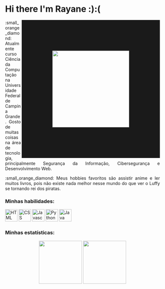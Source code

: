 # Hi there I'm Rayane :):(

<img align="right" height="250" src="https://static.wikia.nocookie.net/anicrossbr/images/0/09/3699780-8637094330-Luffy.png/revision/latest?cb=20160626234330&path-prefix=pt-br" border="100">

<p align="justify">
 :small_orange_diamond: Atualmente curso Ciência da Computação na Universidade Federal de Campina Grande. Gosto de muitas coisas na área de tecnologia, principalmente Segurança da Informação, Cibersegurança e Desenvolvimento Web.
</p>
<p align="justify">
 :small_orange_diamond: Meus hobbies favoritos são assistir anime e ler muitos livros, pois não existe nada melhor nesse mundo do que ver o Luffy se tornando rei dos piratas.
</p>

###  Minhas habilidades:

<div align="left">
<img width ='40px' src ='https://raw.githubusercontent.com/rahulbanerjee26/githubAboutMeGenerator/main/icons/html.svg' alt="HTML">
<img width ='40px' src ='https://raw.githubusercontent.com/rahulbanerjee26/githubAboutMeGenerator/main/icons/css.svg' alt="CSS">
<img width ='40px' src ='https://raw.githubusercontent.com/rahulbanerjee26/githubAboutMeGenerator/main/icons/javascript.svg' alt="Javascript">
<img width ='40px' src ='https://raw.githubusercontent.com/rahulbanerjee26/githubAboutMeGenerator/main/icons/python.svg' alt="Python">
<img width ='40px' src ='https://raw.githubusercontent.com/rahulbanerjee26/githubAboutMeGenerator/main/icons/java.svg' alt="Java">
</div>

### Minhas estatísticas:

<div align="center">
<img height="140" src="https://github-readme-stats.vercel.app/api?username=rayaneBSilva&show_icons=true&theme=dracula">

<img height="140" src="https://github-readme-stats.vercel.app/api/top-langs/?username=rayaneBSilva&layout=compact&theme=dracula">
  </div>
